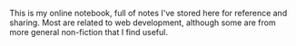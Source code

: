 This is my online notebook, full of notes I've stored here for reference and sharing. Most are related to web development, although some are from more general non-fiction that I find useful.
